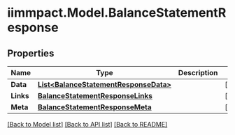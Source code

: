 # iimmpact.Model.BalanceStatementResponse
## Properties

Name | Type | Description | Notes
------------ | ------------- | ------------- | -------------
**Data** | [**List&lt;BalanceStatementResponseData&gt;**](BalanceStatementResponseData.md) |  | [optional] 
**Links** | [**BalanceStatementResponseLinks**](BalanceStatementResponseLinks.md) |  | [optional] 
**Meta** | [**BalanceStatementResponseMeta**](BalanceStatementResponseMeta.md) |  | [optional] 

[[Back to Model list]](../README.md#documentation-for-models) [[Back to API list]](../README.md#documentation-for-api-endpoints) [[Back to README]](../README.md)

